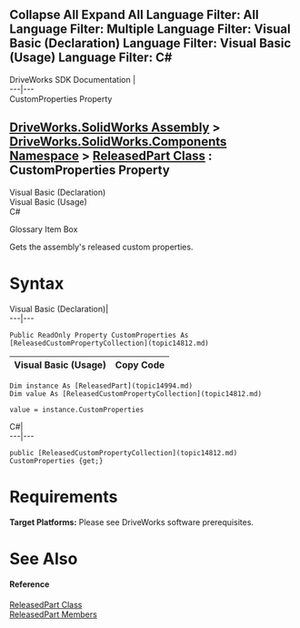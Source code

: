 Collapse All Expand All Language Filter: All  Language Filter: Multiple  Language Filter: Visual Basic (Declaration) Language Filter: Visual Basic (Usage) Language Filter: C#  
---  
DriveWorks SDK Documentation  |   
---|---  
CustomProperties Property   
  
[DriveWorks.SolidWorks Assembly](topic13342.md) > [DriveWorks.SolidWorks.Components Namespace](topic13925.md) > [ReleasedPart Class](topic14994.md) : CustomProperties Property  
---  
  
Visual Basic (Declaration)    
Visual Basic (Usage)    
C# 

Glossary Item Box

Gets the assembly's released custom properties. 

# Syntax

Visual Basic (Declaration)|   
---|---  
      
    
    Public ReadOnly Property CustomProperties As [ReleasedCustomPropertyCollection](topic14812.md)  
  
Visual Basic (Usage)| Copy Code  
---|---  
      
    
    Dim instance As [ReleasedPart](topic14994.md)
    Dim value As [ReleasedCustomPropertyCollection](topic14812.md)
     
    value = instance.CustomProperties  
  
C#|   
---|---  
      
    
    public [ReleasedCustomPropertyCollection](topic14812.md) CustomProperties {get;}  
  
# Requirements

**Target Platforms:** Please see DriveWorks software prerequisites.

# See Also

#### Reference

[ReleasedPart Class](topic14994.md)   
[ReleasedPart Members](topic14995.md)


